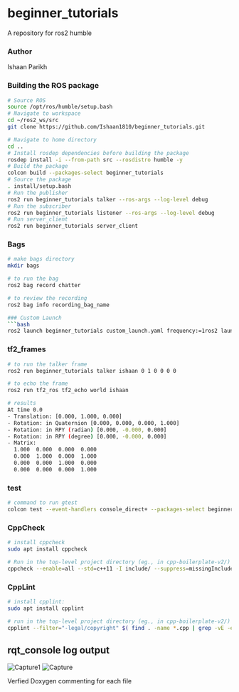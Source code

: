 # beginner_tutorials
A repository for ros2 humble 

### Author
Ishaan Parikh 

### Building the ROS package
```bash
# Source ROS
source /opt/ros/humble/setup.bash
# Navigate to workspace
cd ~/ros2_ws/src
git clone https://github.com/Ishaan1810/beginner_tutorials.git

# Navigate to home directory
cd ..
# Install rosdep dependencies before building the package
rosdep install -i --from-path src --rosdistro humble -y
# Build the package 
colcon build --packages-select beginner_tutorials
# Source the package
. install/setup.bash
# Run the publisher
ros2 run beginner_tutorials talker --ros-args --log-level debug
# Run the subscriber
ros2 run beginner_tutorials listener --ros-args --log-level debug
# Run server_client
ros2 run beginner_tutorials server_client
```
### Bags 
```bash
# make bags directory
mkdir bags

# to run the bag
ros2 bag record chatter

# to review the recording
ros2 bag info recording_bag_name

### Custom Launch
```bash
ros2 launch beginner_tutorials custom_launch.yaml frequency:=1ros2 launch beginner_tutorials custom_launch.yaml frequency:=1
```
### tf2_frames
```bash
# to run the talker frame
ros2 run beginner_tutorials talker ishaan 0 1 0 0 0 0

# to echo the frame 
ros2 run tf2_ros tf2_echo world ishaan

# results
At time 0.0
- Translation: [0.000, 1.000, 0.000]
- Rotation: in Quaternion [0.000, 0.000, 0.000, 1.000]
- Rotation: in RPY (radian) [0.000, -0.000, 0.000]
- Rotation: in RPY (degree) [0.000, -0.000, 0.000]
- Matrix:
  1.000  0.000  0.000  0.000
  0.000  1.000  0.000  1.000
  0.000  0.000  1.000  0.000
  0.000  0.000  0.000  1.000

```
### test 
```bash
# command to run gtest
colcon test --event-handlers console_direct+ --packages-select beginner_tutorials

```

### CppCheck
```bash
# install cppcheck
sudo apt install cppcheck

# Run in the top-level project directory (eg., in cpp-boilerplate-v2/)
cppcheck --enable=all --std=c++11 -I include/ --suppress=missingInclude $( find . -name *.cpp | grep -vE -e "^./build/" )
```

### CppLint
```bash
# install cpplint:
sudo apt install cpplint

# run in the top-level project directory (eg., in cpp-boilerplate-v2/)
cpplint --filter="-legal/copyright" $( find . -name *.cpp | grep -vE -e "^./build/" )
```

## rqt_console log output
![Capture1](https://github.com/Ishaan1810/beginner_tutorials/assets/20563798/9c286cf4-02d9-4509-b62b-b63ceac02049)
![Capture](https://github.com/Ishaan1810/beginner_tutorials/assets/20563798/70836b51-536e-445a-8649-a1c4c7af508a)

Verfied Doxygen commenting for each file


